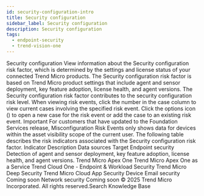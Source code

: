 ```yaml
---
id: security-configuration-intro
title: Security configuration
sidebar_label: Security configuration
description: Security configuration
tags:
  - endpoint-security
  - trend-vision-one
---
```


 Security configuration View information about the Security configuration risk factor, which is determined by the settings and license status of your connected Trend Micro products. The Security configuration risk factor is based on Trend Micro product settings that include agent and sensor deployment, key feature adoption, license health, and agent versions. The Security configuration risk factor contributes to the security configuration risk level. When viewing risk events, click the number in the case column to view current cases involving the specified risk event. Click the options icon () to open a new case for the risk event or add the case to an existing risk event. Important For customers that have updated to the Foundation Services release, Misconfiguration Risk Events only shows data for devices within the asset visibility scope of the current user. The following table describes the risk indicators associated with the Security configuration risk factor. Indicator Description Data sources Target Endpoint security Detection of agent and sensor deployment, key feature adoption, license health, and agent versions. Trend Micro Apex One Trend Micro Apex One as a Service Trend Cloud One - Endpoint & Workload Security Trend Micro Deep Security Trend Micro Cloud App Security Device Email security Coming soon Network security Coming soon © 2025 Trend Micro Incorporated. All rights reserved.Search Knowledge Base